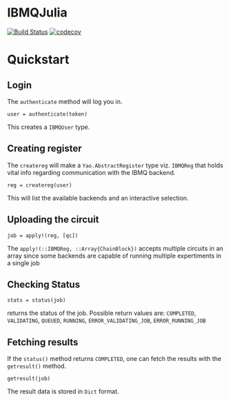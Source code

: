 # IBMQJulia

[![Build Status](https://travis-ci.com/Sov-trotter/IBMQJulia.jl.svg?branch=main)](https://travis-ci.com/Sov-trotter/IBMQJulia.jl)
[![codecov](https://codecov.io/gh/Sov-trotter/IBMQJulia.jl/branch/main/graph/badge.svg?token=1YC48XPQ12)](undefined)
# Quickstart

## Login
The `authenticate` method will log you in. 
```
user = authenticate(token)
```
This creates a `IBMQUser` type.

## Creating register
The `createreg` will make a `Yao.AbstractRegister` type viz. `IBMQReg` that holds vital info regarding communication with the IBMQ backend.
```
reg = createreg(user)
```
This will list the available backends and an interactive selection.
## Uploading the circuit
```
job = apply!(reg, [qc])
```
The `apply!(::IBMQReg, ::Array{ChainBlock})` accepts multiple circuits in an array since some backends are capable of running multiple expertiments in a single job

## Checking Status
```
stats = status(job)
```
returns the status of the job. 
Possible return values are: 
`COMPLETED`, `VALIDATING`, `QUEUED`, `RUNNING`,  `ERROR_VALIDATING_JOB`, `ERROR_RUNNING_JOB`

## Fetching results
If the `status()` method returns `COMPLETED`, one can fetch the results with the `getresult()` method.
```
getresult(job)
```
The result data is stored in `Dict` format.